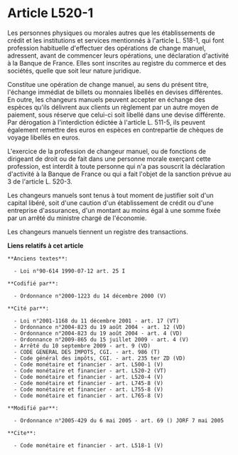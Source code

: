 # Article L520-1

Les personnes physiques ou morales autres que les établissements de crédit et les institutions et services mentionnés à
l'article L. 518-1, qui font profession habituelle d'effectuer des opérations de change manuel, adressent, avant de commencer
leurs opérations, une déclaration d'activité à la Banque de France. Elles sont inscrites au registre du commerce et des
sociétés, quelle que soit leur nature juridique. 

Constitue une opération de change manuel, au sens du présent titre, l'échange immédiat de billets ou monnaies libellés en
devises différentes. En outre, les changeurs manuels peuvent accepter en échange des espèces qu'ils délivrent aux clients un
règlement par un autre moyen de paiement, sous réserve que celui-ci soit libellé dans une devise différente. Par dérogation à
l'interdiction édictée à l'article L. 511-5, ils peuvent également remettre des euros en espèces en contrepartie de chèques
de voyage libellés en euros.

L'exercice de la profession de changeur manuel, ou de fonctions de dirigeant de droit ou de fait dans une personne morale
exerçant cette profession, est interdit à toute personne qui n'a pas souscrit la déclaration d'activité à la Banque de France
ou qui a fait l'objet de la sanction prévue au 3 de l'article L. 520-3. 

Les changeurs manuels sont tenus à tout moment de justifier soit d'un capital libéré, soit d'une caution d'un établissement
de crédit ou d'une entreprise d'assurances, d'un montant au moins égal à une somme fixée par un arrêté du ministre chargé de
l'économie. 

Les changeurs manuels tiennent un registre des transactions.

**Liens relatifs à cet article**

	**Anciens textes**:

	  - Loi n°90-614 1990-07-12 art. 25 I

	**Codifié par**:

	  - Ordonnance n°2000-1223 du 14 décembre 2000 (V)

	**Cité par**:

	  - Loi n°2001-1168 du 11 décembre 2001 - art. 17 (VT)
	  - Ordonnance n°2004-823 du 19 août 2004 - art. 12 (VD)
	  - Ordonnance n°2004-823 du 19 août 2004 - art. 4 (VD)
	  - Ordonnance n°2009-865 du 15 juillet 2009 - art. 4 (V)
	  - Arrêté du 10 septembre 2009 - art. 9 (VD)
	  - CODE GENERAL DES IMPOTS, CGI. - art. 986 (T)
	  - Code général des impôts, CGI. - art. 235 ter ZD (VD)
	  - Code monétaire et financier - art. L500-1 (V)
	  - Code monétaire et financier - art. L520-2 (VT)
	  - Code monétaire et financier - art. L520-4 (V)
	  - Code monétaire et financier - art. L745-8 (V)
	  - Code monétaire et financier - art. L755-8 (V)
	  - Code monétaire et financier - art. L765-8 (V)

	**Modifié par**:

	  - Ordonnance n°2005-429 du 6 mai 2005 - art. 69 () JORF 7 mai 2005

	**Cite**:

	  - Code monétaire et financier - art. L518-1 (V)
